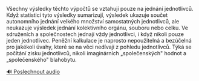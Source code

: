 
Všechny výsledky těchto výpočtů se vztahují pouze na jednání jednotlivců. Když statistici tyto výsledky sumarizují, výsledek ukazuje součet autonomního jednání velkého množství samostatných jednotlivců, ale neukazuje výsledek jednání kolektivního orgánu, souboru nebo celku. Ve sdruženích a společnostech jednají vždy jednotlivci, i když nikoli pouze jeden jednotlivec. Peněžní kalkulace je naprosto nepoužitelná a bezúčelná pro jakékoli úvahy, které se na věci nedívají z pohledu jednotlivců. Týká se počítání zisku jednotlivců, nikoli imaginárních „společenských" hodnot a „společenského" blahobytu.

[🔊 Poslechnout audio](/data/7-paragraphs/audio/chapter_46/para_001-Vechny-vsledky-tchto-vpot-se-vztahuj-pouze.mp3)
